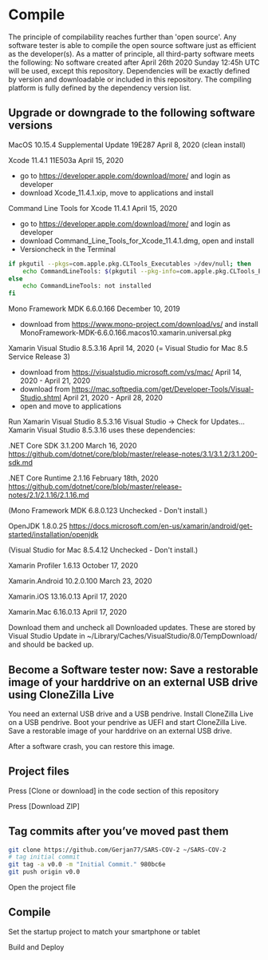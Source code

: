 # Compile

The principle of compilability reaches further than 'open source'. Any software tester is able to compile the open source software just as efficient as the developer(s).
As a matter of principle, all third-party software meets the following:
No software created after April 26th 2020 Sunday 12:45h UTC will be used, except this repository.
Dependencies will be exactly defined by version and downloadable or included in this repository.
The compiling platform is fully defined by the dependency version list.

## Upgrade or downgrade to the following software versions

MacOS 10.15.4 Supplemental Update 19E287 April 8, 2020 (clean install)

Xcode 11.4.1 11E503a April 15, 2020
  - go to https://developer.apple.com/download/more/ and login as developer
  - download Xcode_11.4.1.xip, move to applications and install

Command Line Tools for Xcode 11.4.1 April 15, 2020

- go to https://developer.apple.com/download/more/ and login as developer
- download Command_Line_Tools_for_Xcode_11.4.1.dmg, open and install
- Versioncheck in the Terminal
```zsh
if pkgutil --pkgs=com.apple.pkg.CLTools_Executables >/dev/null; then
    echo CommandLineTools: $(pkgutil --pkg-info=com.apple.pkg.CLTools_Executables | awk '/version:/ {print $2}')
else
    echo CommandLineTools: not installed
fi
```

Mono Framework MDK 6.6.0.166 December 10, 2019

- download from https://www.mono-project.com/download/vs/ and install MonoFramework-MDK-6.6.0.166.macos10.xamarin.universal.pkg

Xamarin Visual Studio 8.5.3.16 April 14, 2020 (= Visual Studio for Mac 8.5 Service Release 3)
- download from https://visualstudio.microsoft.com/vs/mac/ April 14, 2020 - April 21, 2020
- download from https://mac.softpedia.com/get/Developer-Tools/Visual-Studio.shtml April 21, 2020 - April 28, 2020
- open and move to applications

Run Xamarin Visual Studio 8.5.3.16 Visual Studio -> Check for Updates... 
Xamarin Visual Studio 8.5.3.16 uses these dependencies:

.NET Core SDK 3.1.200 March 16, 2020 https://github.com/dotnet/core/blob/master/release-notes/3.1/3.1.2/3.1.200-sdk.md

.NET Core Runtime 2.1.16 February 18th, 2020 https://github.com/dotnet/core/blob/master/release-notes/2.1/2.1.16/2.1.16.md

(Mono Framework MDK 6.8.0.123 Unchecked - Don't install.)

OpenJDK 1.8.0.25 https://docs.microsoft.com/en-us/xamarin/android/get-started/installation/openjdk

(Visual Studio for Mac 8.5.4.12 Unchecked - Don't install.)

Xamarin Profiler 1.6.13 October 17, 2020

Xamarin.Android 10.2.0.100 March 23, 2020 

Xamarin.iOS 13.16.0.13 April 17, 2020

Xamarin.Mac 6.16.0.13 April 17, 2020

Download them and uncheck all Downloaded updates.
These are stored by Visual Studio Update in ~/Library/Caches/VisualStudio/8.0/TempDownload/ and should be backed up.

## Become a Software tester now: Save a restorable image of your harddrive on an external USB drive using CloneZilla Live

You need an external USB drive and a USB pendrive. Install CloneZilla Live on a USB pendrive. Boot your pendrive as UEFI and start CloneZilla Live. Save a restorable image of your harddrive on an external USB drive. 

After a software crash, you can restore this image.

## Project files

Press [Clone or download] in the code section of this repository

Press [Download ZIP]

## Tag commits after you’ve moved past them

```zsh
git clone https://github.com/Gerjan77/SARS-COV-2 ~/SARS-COV-2
# tag initial commit
git tag -a v0.0 -m "Initial Commit." 980bc6e
git push origin v0.0
```


Open the project file

## Compile

Set the startup project to match your smartphone or tablet

Build and Deploy
